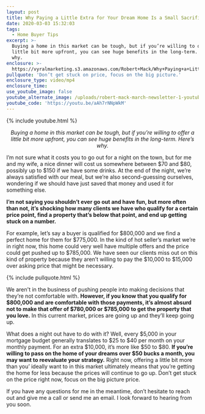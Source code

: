 ```yaml
---
layout: post
title: Why Paying a Little Extra for Your Dream Home Is a Small Sacrifice
date: 2020-03-03 15:32:03
tags:
  - Home Buyer Tips
excerpt: >-
  Buying a home in this market can be tough, but if you’re willing to offer a
  little bit more upfront, you can see huge benefits in the long-term. Here’s
  why.
enclosure: >-
  https://vyralmarketing.s3.amazonaws.com/Robert+Mack/Why+Paying+a+Little+Extra+for+Your+Dream+Home+Is+a+Small+Sacrifice.mp4
pullquote: 'Don’t get stuck on price, focus on the big picture.'
enclosure_type: video/mp4
enclosure_time:
use_youtube_image: false
youtube_alternate_image: /uploads/robert-mack-march-newsletter-1-youtube.jpg
youtube_code: 'https://youtu.be/aAh7rNNpWkM'
---
```


{% include youtube.html %}

<p style="text-align: center;"><em>Buying a home in this market can be tough, but if you’re willing to offer a little bit more upfront, you can see huge benefits in the long-term. Here’s why.</em></p>

I’m not sure what it costs you to go out for a night on the town, but for me and my wife, a nice dinner will cost us somewhere between $70 and $80, possibly up to $150 if we have some drinks. At the end of the night, we’re always satisfied with our meal, but we’re also second-guessing ourselves, wondering if we should have just saved that money and used it for something else.

**I’m not saying you shouldn’t ever go out and have fun, but more often than not, it’s shocking how many clients we have who qualify for a certain price point, find a property that’s below that point, and end up getting stuck on a number.**

For example, let’s say a buyer is qualified for $800,000 and we find a perfect home for them for $775,000. In the kind of hot seller’s market we’re in right now, this home could very well have multiple offers and the price could get pushed up to $785,000. We have seen our clients miss out on this kind of property because they aren’t willing to pay the $10,000 to $15,000 over asking price that might be necessary.&nbsp;

{% include pullquote.html %}

We aren't in the business of pushing people into making decisions that they’re not comfortable with. **However, if you know that you qualify for $800,000 and are comfortable with those payments, it’s almost absurd not to make that offer of $780,000 or $785,000 to get the property that you love.** In this current market, prices are going up and they’ll keep going up.

What does a night out have to do with it? Well, every $5,000 in your mortgage budget generally translates to $25 to $40 per month on your monthly payment. For an extra $10,000, it’s more like $50 to $80. **If you’re willing to pass on the home of your dreams over $50 bucks a month, you may want to reevaluate your strategy.** Right now, offering a little bit more than you’ ideally want to in this market ultimately means that you’re getting the home for less because the prices will continue to go up. Don’t get stuck on the price right now, focus on the big picture price.&nbsp;

If you have any questions for me in the meantime, don’t hesitate to reach out and give me a call or send me an email. I look forward to hearing from you soon.